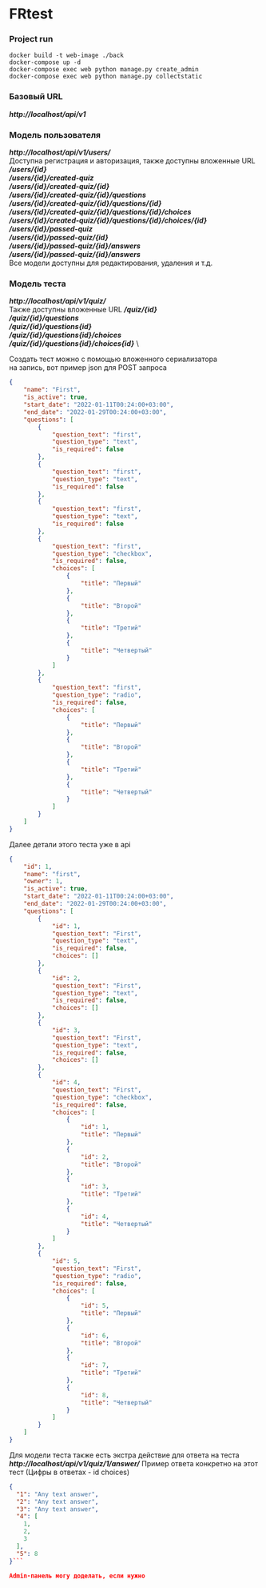 # FRtest

### Project run
```vim
docker build -t web-image ./back
docker-compose up -d
docker-compose exec web python manage.py create_admin
docker-compose exec web python manage.py collectstatic
```

### Базовый URL

***http://localhost/api/v1***

### Модель пользователя
***http://localhost/api/v1/users/*** \
Доступна регистрация и авторизация, также доступны вложенные URL
***/users/{id}*** \
***/users/{id}/created-quiz*** \
***/users/{id}/created-quiz/{id}*** \
***/users/{id}/created-quiz/{id}/questions*** \
***/users/{id}/created-quiz/{id}/questions/{id}*** \
***/users/{id}/created-quiz/{id}/questions/{id}/choices*** \
***/users/{id}/created-quiz/{id}/questions/{id}/choices/{id}*** \
***/users/{id}/passed-quiz*** \
***/users/{id}/passed-quiz/{id}*** \
***/users/{id}/passed-quiz/{id}/answers*** \
***/users/{id}/passed-quiz/{id}/answers*** \
Все модели доступны для редактирования, удаления и т.д.

### Модель теста
***http://localhost/api/v1/quiz/*** \
Также доступны вложенные URL
***/quiz/{id}*** \
***/quiz/{id}/questions*** \
***/quiz/{id}/questions{id}*** \
***/quiz/{id}/questions{id}/choices*** \
***/quiz/{id}/questions{id}/choices{id}*** \

Создать тест можно с помощью вложенного сериализатора \
на запись, вот пример json для POST запроса
```json
{
    "name": "First",
    "is_active": true,
    "start_date": "2022-01-11T00:24:00+03:00",
    "end_date": "2022-01-29T00:24:00+03:00",
    "questions": [
        {
            "question_text": "first",
            "question_type": "text",
            "is_required": false
        },
        {
            "question_text": "first",
            "question_type": "text",
            "is_required": false
        },
        {
            "question_text": "first",
            "question_type": "text",
            "is_required": false
        },
        {
            "question_text": "first",
            "question_type": "checkbox",
            "is_required": false,
            "choices": [
                {
                    "title": "Первый"
                },
                {
                    "title": "Второй"
                },
                {
                    "title": "Третий"
                },
                {
                    "title": "Четвертый"
                }
            ]
        },
        {
            "question_text": "first",
            "question_type": "radio",
            "is_required": false,
            "choices": [
                {
                    "title": "Первый"
                },
                {
                    "title": "Второй"
                },
                {
                    "title": "Третий"
                },
                {
                    "title": "Четвертый"
                }
            ]
        }
    ]
}
```
Далее детали этого теста уже в api
```json
{
    "id": 1,
    "name": "first",
    "owner": 1,
    "is_active": true,
    "start_date": "2022-01-11T00:24:00+03:00",
    "end_date": "2022-01-29T00:24:00+03:00",
    "questions": [
        {
            "id": 1,
            "question_text": "First",
            "question_type": "text",
            "is_required": false,
            "choices": []
        },
        {
            "id": 2,
            "question_text": "First",
            "question_type": "text",
            "is_required": false,
            "choices": []
        },
        {
            "id": 3,
            "question_text": "First",
            "question_type": "text",
            "is_required": false,
            "choices": []
        },
        {
            "id": 4,
            "question_text": "First",
            "question_type": "checkbox",
            "is_required": false,
            "choices": [
                {
                    "id": 1,
                    "title": "Первый"
                },
                {
                    "id": 2,
                    "title": "Второй"
                },
                {
                    "id": 3,
                    "title": "Третий"
                },
                {
                    "id": 4,
                    "title": "Четвертый"
                }
            ]
        },
        {
            "id": 5,
            "question_text": "First",
            "question_type": "radio",
            "is_required": false,
            "choices": [
                {
                    "id": 5,
                    "title": "Первый"
                },
                {
                    "id": 6,
                    "title": "Второй"
                },
                {
                    "id": 7,
                    "title": "Третий"
                },
                {
                    "id": 8,
                    "title": "Четвертый"
                }
            ]
        }
    ]
}
```

Для модели теста также есть экстра действие для ответа на теста \
***http://localhost/api/v1/quiz/1/answer/***
Пример ответа конкретно на этот тест (Цифры в ответах - id choices)
```json
{
  "1": "Any text answer",
  "2": "Any text answer",
  "3": "Any text answer",
  "4": [
    1,
    2,
    3
  ],
  "5": 8
}```

Admin-панель могу доделать, если нужно